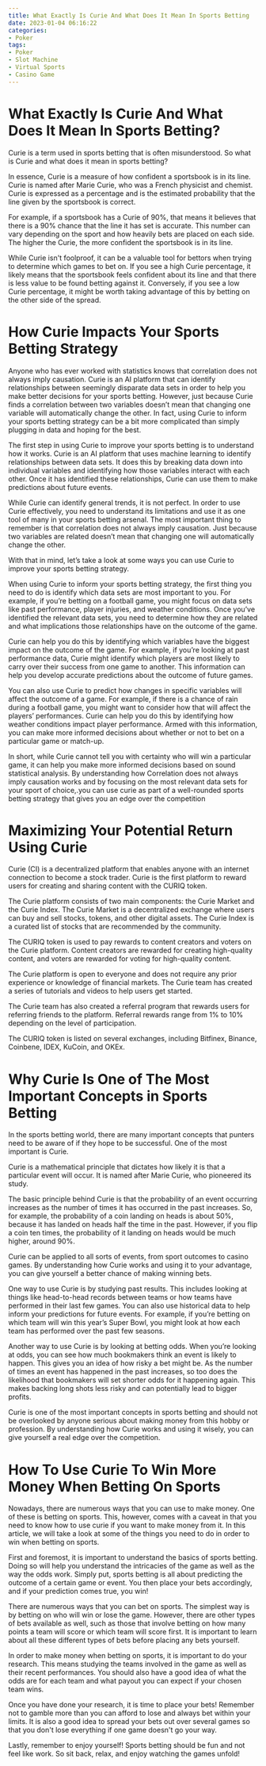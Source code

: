 ```yaml
---
title: What Exactly Is Curie And What Does It Mean In Sports Betting
date: 2023-01-04 06:16:22
categories:
- Poker
tags:
- Poker
- Slot Machine
- Virtual Sports
- Casino Game
---
```



#  What Exactly Is Curie And What Does It Mean In Sports Betting?

Curie is a term used in sports betting that is often misunderstood. So what is Curie and what does it mean in sports betting?

In essence, Curie is a measure of how confident a sportsbook is in its line. Curie is named after Marie Curie, who was a French physicist and chemist. Curie is expressed as a percentage and is the estimated probability that the line given by the sportsbook is correct.

For example, if a sportsbook has a Curie of 90%, that means it believes that there is a 90% chance that the line it has set is accurate. This number can vary depending on the sport and how heavily bets are placed on each side. The higher the Curie, the more confident the sportsbook is in its line.

While Curie isn't foolproof, it can be a valuable tool for bettors when trying to determine which games to bet on. If you see a high Curie percentage, it likely means that the sportsbook feels confident about its line and that there is less value to be found betting against it. Conversely, if you see a low Curie percentage, it might be worth taking advantage of this by betting on the other side of the spread.

#  How Curie Impacts Your Sports Betting Strategy

Anyone who has ever worked with statistics knows that correlation does not always imply causation. Curie is an AI platform that can identify relationships between seemingly disparate data sets in order to help you make better decisions for your sports betting. However, just because Curie finds a correlation between two variables doesn’t mean that changing one variable will automatically change the other. In fact, using Curie to inform your sports betting strategy can be a bit more complicated than simply plugging in data and hoping for the best.

The first step in using Curie to improve your sports betting is to understand how it works. Curie is an AI platform that uses machine learning to identify relationships between data sets. It does this by breaking data down into individual variables and identifying how those variables interact with each other. Once it has identified these relationships, Curie can use them to make predictions about future events.

While Curie can identify general trends, it is not perfect. In order to use Curie effectively, you need to understand its limitations and use it as one tool of many in your sports betting arsenal. The most important thing to remember is that correlation does not always imply causation. Just because two variables are related doesn’t mean that changing one will automatically change the other.

With that in mind, let’s take a look at some ways you can use Curie to improve your sports betting strategy.



When using Curie to inform your sports betting strategy, the first thing you need to do is identify which data sets are most important to you. For example, if you’re betting on a football game, you might focus on data sets like past performance, player injuries, and weather conditions. Once you’ve identified the relevant data sets, you need to determine how they are related and what implications those relationships have on the outcome of the game.

Curie can help you do this by identifying which variables have the biggest impact on the outcome of the game. For example, if you’re looking at past performance data, Curie might identify which players are most likely to carry over their success from one game to another. This information can help you develop accurate predictions about the outcome of future games.

You can also use Curie to predict how changes in specific variables will affect the outcome of a game. For example, if there is a chance of rain during a football game, you might want to consider how that will affect the players’ performances. Curie can help you do this by identifying how weather conditions impact player performance. Armed with this information, you can make more informed decisions about whether or not to bet on a particular game or match-up.

In short, while Curie cannot tell you with certainty who will win a particular game, it can help you make more informed decisions based on sound statistical analysis. By understanding how Correlation does not always imply causation works and by focusing on the most relevant data sets for your sport of choice,.you can use curie as part of a well-rounded sports betting strategy that gives you an edge over the competition

#  Maximizing Your Potential Return Using Curie

Curie (CI) is a decentralized platform that enables anyone with an internet connection to become a stock trader. Curie is the first platform to reward users for creating and sharing content with the CURIQ token.

The Curie platform consists of two main components: the Curie Market and the Curie Index. The Curie Market is a decentralized exchange where users can buy and sell stocks, tokens, and other digital assets. The Curie Index is a curated list of stocks that are recommended by the community.

The CURIQ token is used to pay rewards to content creators and voters on the Curie platform. Content creators are rewarded for creating high-quality content, and voters are rewarded for voting for high-quality content.

The Curie platform is open to everyone and does not require any prior experience or knowledge of financial markets. The Curie team has created a series of tutorials and videos to help users get started.

The Curie team has also created a referral program that rewards users for referring friends to the platform. Referral rewards range from 1% to 10% depending on the level of participation.

The CURIQ token is listed on several exchanges, including Bitfinex, Binance, Coinbene, IDEX, KuCoin, and OKEx.

#  Why Curie Is One of The Most Important Concepts in Sports Betting

In the sports betting world, there are many important concepts that punters need to be aware of if they hope to be successful. One of the most important is Curie.

Curie is a mathematical principle that dictates how likely it is that a particular event will occur. It is named after Marie Curie, who pioneered its study.

The basic principle behind Curie is that the probability of an event occurring increases as the number of times it has occurred in the past increases. So, for example, the probability of a coin landing on heads is about 50%, because it has landed on heads half the time in the past. However, if you flip a coin ten times, the probability of it landing on heads would be much higher, around 90%.

Curie can be applied to all sorts of events, from sport outcomes to casino games. By understanding how Curie works and using it to your advantage, you can give yourself a better chance of making winning bets.

One way to use Curie is by studying past results. This includes looking at things like head-to-head records between teams or how teams have performed in their last few games. You can also use historical data to help inform your predictions for future events. For example, if you’re betting on which team will win this year’s Super Bowl, you might look at how each team has performed over the past few seasons.

Another way to use Curie is by looking at betting odds. When you’re looking at odds, you can see how much bookmakers think an event is likely to happen. This gives you an idea of how risky a bet might be. As the number of times an event has happened in the past increases, so too does the likelihood that bookmakers will set shorter odds for it happening again. This makes backing long shots less risky and can potentially lead to bigger profits.

Curie is one of the most important concepts in sports betting and should not be overlooked by anyone serious about making money from this hobby or profession. By understanding how Curie works and using it wisely, you can give yourself a real edge over the competition.

#  How To Use Curie To Win More Money When Betting On Sports

Nowadays, there are numerous ways that you can use to make money. One of these is betting on sports. This, however, comes with a caveat in that you need to know how to use curie if you want to make money from it. In this article, we will take a look at some of the things you need to do in order to win when betting on sports.

First and foremost, it is important to understand the basics of sports betting. Doing so will help you understand the intricacies of the game as well as the way the odds work. Simply put, sports betting is all about predicting the outcome of a certain game or event. You then place your bets accordingly, and if your prediction comes true, you win!

There are numerous ways that you can bet on sports. The simplest way is by betting on who will win or lose the game. However, there are other types of bets available as well, such as those that involve betting on how many points a team will score or which team will score first. It is important to learn about all these different types of bets before placing any bets yourself.

In order to make money when betting on sports, it is important to do your research. This means studying the teams involved in the game as well as their recent performances. You should also have a good idea of what the odds are for each team and what payout you can expect if your chosen team wins.

Once you have done your research, it is time to place your bets! Remember not to gamble more than you can afford to lose and always bet within your limits. It is also a good idea to spread your bets out over several games so that you don't lose everything if one game doesn't go your way.

Lastly, remember to enjoy yourself! Sports betting should be fun and not feel like work. So sit back, relax, and enjoy watching the games unfold!